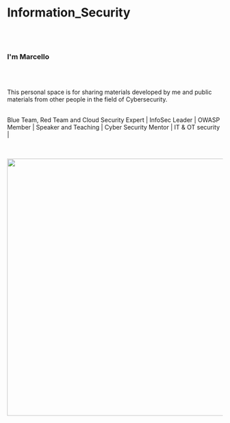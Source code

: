 # Information_Security
<br>
</br>

### I'm Marcello
<br>
</br>

This personal space is for sharing materials developed by me and public materials from other people in the field of Cybersecurity.
<br>
</br>

Blue Team, Red Team and Cloud Security Expert | InfoSec Leader | OWASP Member | Speaker and Teaching | Cyber Security Mentor | IT & OT security |
<br>
</br>

<br>
<img src="https://media1.giphy.com/media/v1.Y2lkPTc5MGI3NjExeXYwdnNzcXJhdW1iNm1sOXFxd2xoMTNlYWY1d2tzeGRqeXpmZGZoNCZlcD12MV9pbnRlcm5hbF9naWZfYnlfaWQmY3Q9Zw/ELham0Mveox9e/giphy.gif" width="600">

</br>
